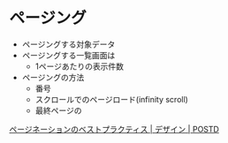 # ページング

* ページングする対象データ
* ページングする一覧画面は
	* 1ページあたりの表示件数
* ページングの方法
	* 番号
	* スクロールでのページロード(infinity scroll)
	* 最終ページの

[ページネーションのベストプラクティス | デザイン | POSTD](http://postd.cc/pagination-best-practices/)